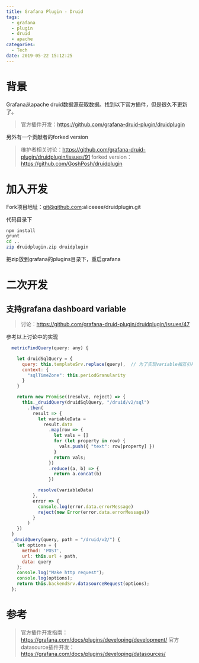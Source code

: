 ```yaml
---
title: Grafana Plugin - Druid
tags:
  - grafana
  - plugin
  - druid
  - apache
categories:
  - Tech
date: 2019-05-22 15:12:25
---
```



# 背景

Grafana从apache druid数据源获取数据。找到以下官方插件，但是很久不更新了。

> 官方插件开发：https://github.com/grafana-druid-plugin/druidplugin

另外有一个贡献者的forked version
> 维护者相关讨论：https://github.com/grafana-druid-plugin/druidplugin/issues/91 
> forked version：https://github.com/GoshPosh/druidplugin 

<!-- more -->


# 加入开发
Fork项目地址：git@github.com:aliceeee/druidplugin.git

代码目录下
```sh
npm install
grunt
cd ..
zip druidplugin.zip druidplugin
```
把zip放到grafana的plugins目录下，重启grafana


# 二次开发
## 支持grafana dashboard variable

> 讨论：https://github.com/grafana-druid-plugin/druidplugin/issues/47

参考以上讨论中的实现

```js src/datasource.ts
  metricFindQuery(query: any) {

    let druidSqlQuery = {
      query: this.templateSrv.replace(query),  // 为了实现variable相互引用，实现级联查询
      context: {
        "sqlTimeZone": this.periodGranularity
      }
    }

    return new Promise((resolve, reject) => {
      this._druidQuery(druidSqlQuery, "/druid/v2/sql")
        .then(
          result => {
            let variableData =
              result.data
                .map(row => {
                  let vals = []
                  for (let property in row) {
                    vals.push({ "text": row[property] })
                  }
                  return vals;
                })
                .reduce((a, b) => {
                  return a.concat(b)
                })

            resolve(variableData)
          },
          error => {
            console.log(error.data.errorMessage)
            reject(new Error(error.data.errorMessage))
          }
        )
    })
  }
  _druidQuery(query, path = "/druid/v2/") {
    let options = {
      method: 'POST',
      url: this.url + path,
      data: query
    };
    console.log("Make http request");
    console.log(options);
    return this.backendSrv.datasourceRequest(options);
  };
```

# 参考

> 官方插件开发指南：https://grafana.com/docs/plugins/developing/development/
> 官方datasource插件开发：https://grafana.com/docs/plugins/developing/datasources/